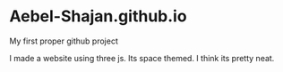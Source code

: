 # Aebel-Shajan.github.io
My first proper github project

I made a website using three js. Its space themed. I think its pretty neat.
